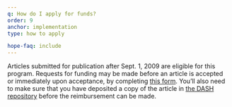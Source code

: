 ```yaml
---
q: How do I apply for funds?
order: 9
anchor: implementation
type: how to apply

hope-faq: include
---
```

Articles submitted for publication after Sept. 1, 2009 are eligible for this program. Requests for funding may be made before an article is accepted or immediately upon acceptance, by completing [this form](#). You’ll also need to make sure that you have deposited a copy of the article in [the DASH repository](#) before the reimbursement can be made.
